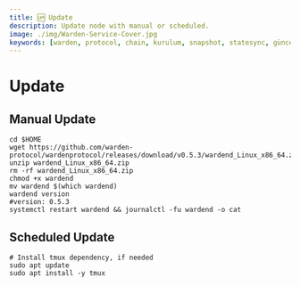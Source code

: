 ```yaml
---
title: 🆙 Update
description: Update node with manual or scheduled.
image: ./img/Warden-Service-Cover.jpg
keywords: [warden, protocol, chain, kurulum, snapshot, statesync, güncelleme]
---
```


# Update 

## Manual Update

```shell
cd $HOME
wget https://github.com/warden-protocol/wardenprotocol/releases/download/v0.5.3/wardend_Linux_x86_64.zip
unzip wardend_Linux_x86_64.zip
rm -rf wardend_Linux_x86_64.zip
chmod +x wardend
mv wardend $(which wardend)
wardend version
#version: 0.5.3
systemctl restart wardend && journalctl -fu wardend -o cat
```

## Scheduled Update

```shell
# Install tmux dependency, if needed
sudo apt update
sudo apt install -y tmux
```

```shell

```
